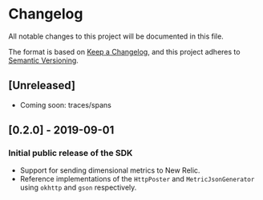 # Changelog
All notable changes to this project will be documented in this file.

The format is based on [Keep a Changelog](https://keepachangelog.com/en/1.0.0/),
and this project adheres to [Semantic Versioning](https://semver.org/spec/v2.0.0.html).

## [Unreleased]
- Coming soon: traces/spans

## [0.2.0] - 2019-09-01
### Initial public release of the SDK
- Support for sending dimensional metrics to New Relic.
- Reference implementations of the `HttpPoster` and `MetricJsonGenerator` using `okhttp` and `gson` respectively.
